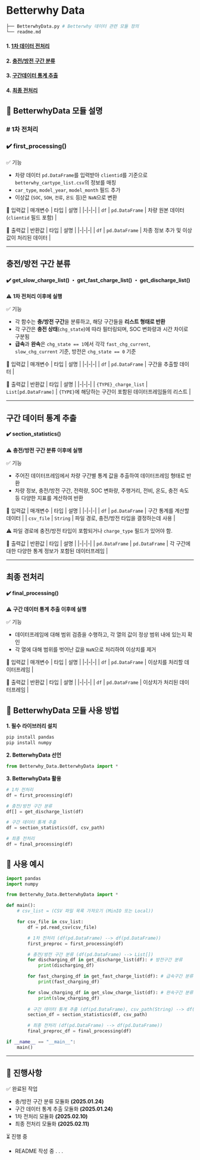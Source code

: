 # Betterwhy Data
```bash
├── BetterwhyData.py # Betterwhy 데이터 관련 모듈 정의
└── readme.md
```
#### 1. [**1차 데이터 전처리**](#first_processing)
#### 2. [**충전/방전 구간 분류**](#classify_charging)
#### 3. [**구간데이터 통계 추출**](#section_statistics)
#### 4. [**최종 전처리**](#final_processing)

## 📌 BetterwhyData 모듈 설명
<a id="first_processing"></a>

### **# 1차 전처리**
### ✔️ **first_processing()**

 ✅ 기능
- 차량 데이터 `pd.DataFrame`를 입력받아 `clientid`를 기준으로 `betterwhy_cartype_list.csv`의 정보를 매칭  
- `car_type`, `model_year`, `model_month` 필드 추가  
- 이상값 (`SOC`, `SOH`, `전류`, `온도` 등)은 `NaN`으로 변환  

🔹 입력값
| 매개변수 | 타입 | 설명 |
|-|-|-|
| `df` | `pd.DataFrame` | 차량 원본 데이터 (`clientid` 필드 포함) |

🔹 출력값
| 반환값 | 타입 | 설명 |
|-|-|-|
| `df` | `pd.DataFrame` | 차종 정보 추가 및 이상값이 처리된 데이터 |

---

<a id="classify_charging"></a>

## **충전/방전 구간 분류**
#### **✔️ get_slow_charge_list() ・ get_fast_charge_list() ・ get_discharge_list()**

⚠️ **1차 전처리 이후에 실행**

✅ 기능
- 각 함수는 **충/방전 구간**을 분류하고, 해당 구간들을 **리스트 형태로 반환**
- 각 구간은 **충전 상태**(`chg_state`)에 따라 필터링되며, SOC 변화량과 시간 차이로 구분됨
- **급속**과 **완속**은 `chg_state == 1`에서 각각 `fast_chg_current`, `slow_chg_current` 기준, 방전은 `chg_state == 0` 기준

🔹 입력값
| 매개변수 | 타입 | 설명 |
|-|-|-|
| `df` | `pd.DataFrame` | 구간을 추출할 데이터 |

🔹 출력값
| 반환값 | 타입 | 설명 |
|-|-|-|
| `{TYPE}_charge_list` | `List[pd.DataFrame]` | `{TYPE}`에 해당하는 구간이 포함된 데이터프레임들의 리스트 |

---

<a id="section_statistics"></a>

## **구간 데이터 통계 추출**
#### ✔️ **section_statistics()**
⚠️ **충전/방전 구간 분류 이후에 실행**

✅ 기능
- 주어진 데이터프레임에서 차량 구간별 통계 값을 추출하여 데이터프레임 형태로 반환
- 차량 정보, 충전/방전 구간, 전력량, SOC 변화량, 주행거리, 전비, 온도, 충전 속도 등 다양한 지표를 계산하여 반환

🔹 입력값
| 매개변수 | 타입 | 설명 |
|-|-|-|
| `df` | `pd.DataFrame` | 구간 통계를 계산할 데이터 |
| `csv_file` | `String` | 파일 경로, 충전/방전 타입을 결정하는데 사용 |

⚠️ 파일 경로에 충전/방전 타입이 포함되거나 `charge_type` 필드가 있어야 함.

🔹 출력값
| 반환값 | 타입 | 설명 |
|-|-|-|
| `pd.DataFrame` | `pd.DataFrame` | 각 구간에 대한 다양한 통계 정보가 포함된 데이터프레임 |

---

<a id="final_processing"></a>

## **최종 전처리**
#### ✔️ **final_processing()** 
⚠️ **구간 데이터 통계 추출 이후에 실행**

✅ 기능
- 데이터프레임에 대해 범위 검증을 수행하고, 각 열의 값이 정상 범위 내에 있는지 확인
- 각 열에 대해 범위를 벗어난 값을 `NaN`으로 처리하여 이상치를 제거

🔹 입력값
| 매개변수 | 타입 | 설명 |
|-|-|-|
| `df` | `pd.DataFrame` | 이상치를 처리할 데이터프레임 |

🔹 출력값
| 반환값 | 타입 | 설명 |
|-|-|-|
| `df` | `pd.DataFrame` | 이상치가 처리된 데이터프레임 |

## 📌 BetterwhyData 모듈 사용 방법
**1. 필수 라이브러리 설치**
```python
pip install pandas
pip install numpy
```
**2. BetterwhyData 선언**
```python
from Betterwhy_Data.BetterwhyData import *
```
**3. BetterwhyData 활용**
```python
# 1차 전처리
df = first_processing(df)

# 충전/방전 구간 분류 
df[] = get_discharge_list(df)

# 구간 데이터 통계 추출
df = section_statistics(df, csv_path)

# 최종 전처리
df = final_processing(df)
```

## 📌 사용 예시
```python
import pandas
import numpy 

from Betterwhy_Data.BetterwhyData import *

def main():
    # csv_list = (CSV 파일 목록 가져오기 (MinIO 또는 Local))

    for csv_file in csv_list:
        df = pd.read_csv(csv_file)

        # 1차 전처리 (df(pd.DataFrame) --> df(pd.DataFrame))
        first_preproc = first_processing(df)

        # 충전/방전 구간 분류 (df(pd.DataFrame) --> List[])
        for discharging_df in get_discharge_list(df): # 방전구간 분류 
            print(discharging_df)

        for fast_charging_df in get_fast_charge_list(df): # 급속구간 분류
            print(fast_charging_df)

        for slow_charging_df in get_slow_charge_list(df): # 완속구간 분류
            print(slow_charging_df)
        
        # 구간 데이터 통계 추출 (df(pd.DataFrame), csv_path(String) --> df(pd.DataFrame))
        section_df = section_statistics(df, csv_path)

        # 최종 전처리 (df(pd.DataFrame) --> df(pd.DataFrame))
        final_preproc_df = final_processing(df)

if __name__ == "__main__":
    main()
```
---
## 📝 진행사항
✅ 완료된 작업
-  충/방전 구간 분류 모듈화 **(2025.01.24)**
-  구간 데이터 통계 추출 모듈화 **(2025.01.24)**
-  1차 전처리 모듈화 **(2025.02.10)**
-  최종 전처리 모듈화 **(2025.02.11)**
  
⏳ 진행 중
- README 작성 중 . . .
